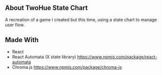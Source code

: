 ## About TwoHue State Chart

A recreation of a game I created but this time, using a state chart to manage user flow.

## Made With
- React
- React Automata (X state library) https://www.npmjs.com/package/react-automata
- Chroma.js https://www.npmjs.com/package/chroma-js
